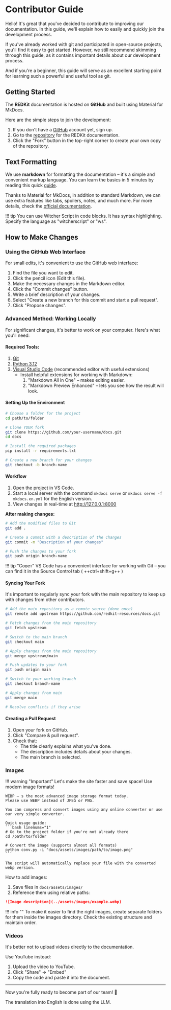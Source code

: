 
# Contributor Guide
Hello! It's great that you've decided to contribute to improving our documentation.
In this guide, we'll explain how to easily and quickly join the development process.

If you've already worked with git and participated in open-source projects, you'll find it easy to get started.
However, we still recommend skimming through this guide, as it contains important details about our development process.

And if you're a beginner, this guide will serve as an excellent starting point for learning such a powerful and useful tool as git.

## Getting Started
The **REDKit** documentation is hosted on **GitHub** and built using Material for MkDocs.

Here are the simple steps to join the development:

1. If you don't have a [GitHub](https://github.com/) account yet, sign up.
2. Go to the [repository](https://github.com/redkit-resources/docs) for the REDKit documentation.
3. Click the "Fork" button in the top-right corner to create your own copy of the repository.

## Text Formatting
We use **markdown** for formatting the documentation – it's a simple and convenient markup language.
You can learn the basics in 5 minutes by reading this quick [guide](https://gist.github.com/cuonggt/9b7d08a597b167299f0d).

Thanks to Material for MkDocs, in addition to standard Markdown, we can use extra features like
tabs, spoilers, notes, and much more. For more details, check the
[official documentation](https://squidfunk.github.io/mkdocs-material/reference/).

!!! tip
    You can use Witcher Script in code blocks. It has syntax highlighting.
    Specify the language as "witcherscript" or "ws".

## How to Make Changes
### Using the GitHub Web Interface
For small edits, it's convenient to use the GitHub web interface:

1. Find the file you want to edit.
2. Click the pencil icon (Edit this file).
3. Make the necessary changes in the Markdown editor.
4. Click the "Commit changes" button.
5. Write a brief description of your changes.
6. Select "Create a new branch for this commit and start a pull request".
7. Click "Propose changes".

### Advanced Method: Working Locally
For significant changes, it's better to work on your computer. Here's what you'll need:

#### Required Tools:
1. [Git](https://git-scm.com/downloads)
2. [Python 3.12](https://www.python.org/downloads/release/python-3128/)
3. [Visual Studio Code](https://code.visualstudio.com/) (recommended editor with useful extensions)
    - Install helpful extensions for working with Markdown:
        1. "Markdown All in One" – makes editing easier.
        2. "Markdown Preview Enhanced" – lets you see how the result will look.

#### Setting Up the Environment
```bash linenums="1"
# Choose a folder for the project
cd path/to/folder

# Clone YOUR fork
git clone https://github.com/your-username/docs.git
cd docs

# Install the required packages
pip install -r requirements.txt

# Create a new branch for your changes
git checkout -b branch-name
```
#### Workflow
1. Open the project in VS Code.
2. Start a local server with the command `mkdocs serve` or `mkdocs serve -f mkdocs.en.yml` for the English version.
3. View changes in real-time at http://127.0.0.1:8000

**After making changes:**

```bash linenums="1"
# Add the modified files to Git
git add .

# Create a commit with a description of the changes
git commit -m "Description of your changes"

# Push the changes to your fork
git push origin branch-name
```

!!! tip "Совет"
    VS Code has a convenient interface for working with Git – you can find it in the Source Control tab ( ++ctrl+shift+g++ )

#### Syncing Your Fork
It's important to regularly sync your fork with the main repository to keep up with changes from other contributors.
    
```bash linenums="1"
# Add the main repository as a remote source (done once)
git remote add upstream https://github.com/redkit-resources/docs.git

# Fetch changes from the main repository
git fetch upstream

# Switch to the main branch
git checkout main

# Apply changes from the main repository
git merge upstream/main

# Push updates to your fork
git push origin main

# Switch to your working branch
git checkout branch-name

# Apply changes from main
git merge main

# Resolve conflicts if they arise
```

#### Creating a Pull Request
1. Open your fork on GitHub.
2. Click "Compare & pull request".
3. Check that:
    - The title clearly explains what you've done.
    - The description includes details about your changes.
    - The main branch is selected.

### Images
!!! warning "Important"
    Let's make the site faster and save space! Use modern image formats!

    WEBP – s the most advanced image storage format today.
    Please use WEBP instead of JPEG or PNG.

    You can compress and convert images using any online converter or use our very simple converter.
    
    Quick usage guide:
    ```bash linenums="1"
    # Go to the project folder if you're not already there
    cd /path/to/folder

    # Convert the image (supports almost all formats)
    python conv.py -i "docs/assets/images/path/to/image.png"
    ```

    The script will automatically replace your file with the converted webp version.

How to add images:

1. Save files in `docs/assets/images/`
2. Reference them using relative paths:

```markdown
![Image description](../assets/images/example.webp)
```

!!! info ""
    To make it easier to find the right images, create separate folders for them inside the images directory.
    Check the existing structure and maintain order.

### Videos
It's better not to upload videos directly to the documentation.

Use YouTube instead:

1. Upload the video to YouTube.
2. Click "Share" → "Embed"
3. Copy the code and paste it into the document.

***

Now you're fully ready to become part of our team! 👏

The translation into English is done using the LLM.